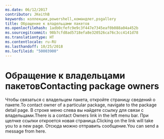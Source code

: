 ```yaml
---
ms.date: 06/12/2017
contributor: JKeithB
keywords: коллекции,powershell,командлет,psgallery
title: Обращение к владельцами пакетов
ms.openlocfilehash: 1adb0cfefc9e9c3f447e7345eaf0b088a04a452b
ms.sourcegitcommit: 98b7cfd8ad5718efa8e320526ca76c3cc4141d78
ms.translationtype: HT
ms.contentlocale: ru-RU
ms.lasthandoff: 10/25/2018
ms.locfileid: "50003900"
---
```

# <a name="contacting-package-owners"></a><span data-ttu-id="8d698-103">Обращение к владельцами пакетов</span><span class="sxs-lookup"><span data-stu-id="8d698-103">Contacting package owners</span></span>

<span data-ttu-id="8d698-104">Чтобы связаться с владельцем пакета, откройте страницу сведений о пакете.</span><span class="sxs-lookup"><span data-stu-id="8d698-104">To contact owner of a particular package, navigate to the package detail page.</span></span>
<span data-ttu-id="8d698-105">В строке меню слева вы найдете ссылку для связи с владельцами.</span><span class="sxs-lookup"><span data-stu-id="8d698-105">There is a contact Owners link in the left menu bar.</span></span>
<span data-ttu-id="8d698-106">При щелчке ссылки откроется новая страница.</span><span class="sxs-lookup"><span data-stu-id="8d698-106">Clicking on the link will take you to a new page.</span></span>
<span data-ttu-id="8d698-107">Отсюда можно отправить сообщение.</span><span class="sxs-lookup"><span data-stu-id="8d698-107">You can send a message from here.</span></span>
